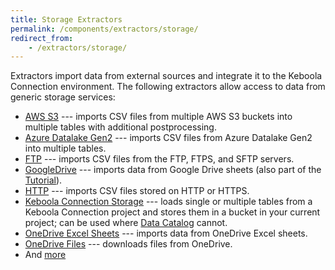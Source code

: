 ```yaml
---
title: Storage Extractors
permalink: /components/extractors/storage/
redirect_from:
    - /extractors/storage/
---
```


Extractors import data from external sources and integrate it to the Keboola Connection environment.
The following extractors allow access to data from generic storage services:

- [AWS S3](/components/extractors/storage/aws-s3) --- imports CSV files from multiple AWS S3 buckets into multiple tables with additional postprocessing.
- [Azure Datalake Gen2](/components/extractors/storage/azure-datalake-gen2) --- imports CSV files from Azure Datalake Gen2 into multiple tables.
- [FTP](/components/extractors/storage/ftp) --- imports CSV files from the FTP, FTPS, and SFTP servers.
- [GoogleDrive](/components/extractors/storage/google-drive/) --- imports data from Google Drive sheets (also part of the [Tutorial](/tutorial/load/googledrive/)).
- [HTTP](/components/extractors/storage/http/) --- imports CSV files stored on HTTP or HTTPS.
- [Keboola Connection Storage](/components/extractors/storage/storage-api/) --- loads single or multiple tables from a Keboola Connection project and stores them in a bucket in your current project; can be used where [Data Catalog](/catalog/) cannot.
- [OneDrive Excel Sheets](/components/extractors/storage/onedrive-excel-sheets/) --- imports data from OneDrive Excel sheets.
- [OneDrive Files](/components/extractors/storage/onedrive-files/) --- downloads files from OneDrive.
- And [more](https://components.keboola.com/components)
